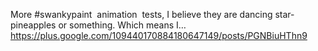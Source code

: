 More   #swankypaint   animation  tests, I believe they are dancing star-pineapples or something. Which means I… https://plus.google.com/109440170884180647149/posts/PGNBiuHThn9